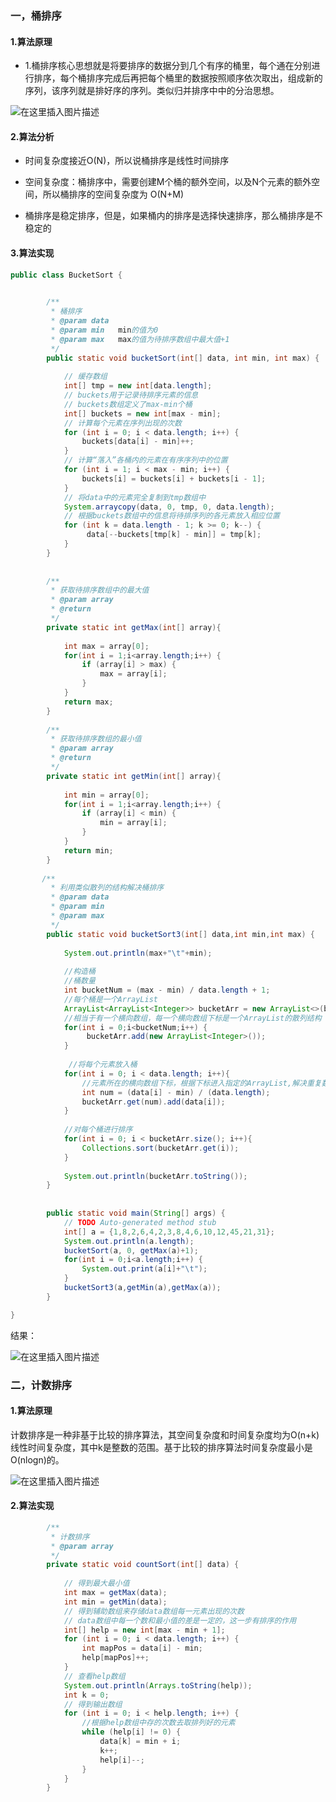 ### 一，桶排序

#### 1.算法原理

* 1.桶排序核心思想就是将要排序的数据分到几个有序的桶里，每个通在分别进行排序，每个桶排序完成后再把每个桶里的数据按照顺序依次取出，组成新的序列，该序列就是排好序的序列。类似归并排序中中的分治思想。

![在这里插入图片描述](https://img-blog.csdnimg.cn/20190417113208841.png?x-oss-process=image/watermark,type_ZmFuZ3poZW5naGVpdGk,shadow_10,text_aHR0cHM6Ly9ibG9nLmNzZG4ubmV0L3dlaXhpbl80MTkyMjI4OQ==,size_16,color_FFFFFF,t_70)


#### 2.算法分析

* 时间复杂度接近O(N)，所以说桶排序是线性时间排序

* 空间复杂度：桶排序中，需要创建M个桶的额外空间，以及N个元素的额外空间，所以桶排序的空间复杂度为 O(N+M)
* 桶排序是稳定排序，但是，如果桶内的排序是选择快速排序，那么桶排序是不稳定的

#### 3.算法实现

```java
public class BucketSort {

	
		/**
		 * 桶排序
		 * @param data
		 * @param min	min的值为0
		 * @param max	max的值为待排序数组中最大值+1
		 */
	  	public static void bucketSort(int[] data, int min, int max) {  
	    
			// 缓存数组  
		    int[] tmp = new int[data.length];  
		    // buckets用于记录待排序元素的信息  
		    // buckets数组定义了max-min个桶  
		    int[] buckets = new int[max - min];  
		    // 计算每个元素在序列出现的次数  
		    for (int i = 0; i < data.length; i++) {  
		        buckets[data[i] - min]++;  
		    }  
		    // 计算“落入”各桶内的元素在有序序列中的位置  
		    for (int i = 1; i < max - min; i++) {  
		        buckets[i] = buckets[i] + buckets[i - 1];  
		    }  
		    // 将data中的元素完全复制到tmp数组中  
		    System.arraycopy(data, 0, tmp, 0, data.length);  
		    // 根据buckets数组中的信息将待排序列的各元素放入相应位置  
		    for (int k = data.length - 1; k >= 0; k--) {  
		         data[--buckets[tmp[k] - min]] = tmp[k];  
		    }  
		}
	 
	  
		/**
		 * 获取待排序数组中的最大值
		 * @param array
		 * @return
		 */
		private static int getMax(int[] array){
			
			int max = array[0];
			for(int i = 1;i<array.length;i++) {
				if (array[i] > max) {
					max = array[i];
				}
			}
			return max;
		}
		
		/**
		 * 获取待排序数组的最小值
		 * @param array
		 * @return
		 */
		private static int getMin(int[] array){
			
			int min = array[0];
			for(int i = 1;i<array.length;i++) {
				if (array[i] < min) {
					min = array[i];
				}
			}
			return min;
		}
		
	   /**
		 * 利用类似散列的结构解决桶排序
		 * @param data
		 * @param min
		 * @param max
		 */
		public static void bucketSort3(int[] data,int min,int max) {
			
			System.out.println(max+"\t"+min);
			
			//构造桶
			//桶数量
			int bucketNum = (max - min) / data.length + 1;
			//每个桶是一个ArrayList
			ArrayList<ArrayList<Integer>> bucketArr = new ArrayList<>(bucketNum);
			//相当于有一个横向数组，每一个横向数组下标是一个ArrayList的散列结构
			for(int i = 0;i<bucketNum;i++) {
				 bucketArr.add(new ArrayList<Integer>());
			}
			
			 //将每个元素放入桶
		    for(int i = 0; i < data.length; i++){
		    	//元素所在的横向数组下标，根据下标进入指定的ArrayList,解决重复数据问题
		        int num = (data[i] - min) / (data.length);
		        bucketArr.get(num).add(data[i]);
		    }
		    
		    //对每个桶进行排序
		    for(int i = 0; i < bucketArr.size(); i++){
		        Collections.sort(bucketArr.get(i));
		    }
		   
		    System.out.println(bucketArr.toString());
		}
		
	  
		public static void main(String[] args) {
			// TODO Auto-generated method stub
			int[] a = {1,8,2,6,4,2,3,8,4,6,10,12,45,21,31};
			System.out.println(a.length);
			bucketSort(a, 0, getMax(a)+1);
			for(int i = 0;i<a.length;i++) {
				System.out.print(a[i]+"\t");
			}
			bucketSort3(a,getMin(a),getMax(a));
		}

}

```
结果：

![在这里插入图片描述](https://img-blog.csdnimg.cn/20190417112537834.png)

### 二，计数排序

#### 1.算法原理

计数排序是一种非基于比较的排序算法，其空间复杂度和时间复杂度均为O(n+k)线性时间复杂度，其中k是整数的范围。基于比较的排序算法时间复杂度最小是O(nlogn)的。

![在这里插入图片描述](https://img-blog.csdnimg.cn/2019041713104913.gif)

#### 2.算法实现
```java
		/**
		 * 计数排序
		 * @param array
		 */
		private static void countSort(int[] data) {
			
			// 得到最大最小值
			int max = getMax(data);
			int min = getMin(data);
			// 得到辅助数组来存储data数组每一元素出现的次数
			// data数组中每一个数和最小值的差是一定的，这一步有排序的作用
			int[] help = new int[max - min + 1];
			for (int i = 0; i < data.length; i++) {
				int mapPos = data[i] - min;
				help[mapPos]++;
			} 
			// 查看help数组
			System.out.println(Arrays.toString(help));
			int k = 0;
			// 得到输出数组
			for (int i = 0; i < help.length; i++) {
				//根据help数组中存的次数去取排列好的元素
				while (help[i] != 0) {
					data[k] = min + i;
					k++;
					help[i]--;
				}
			}
		}
```